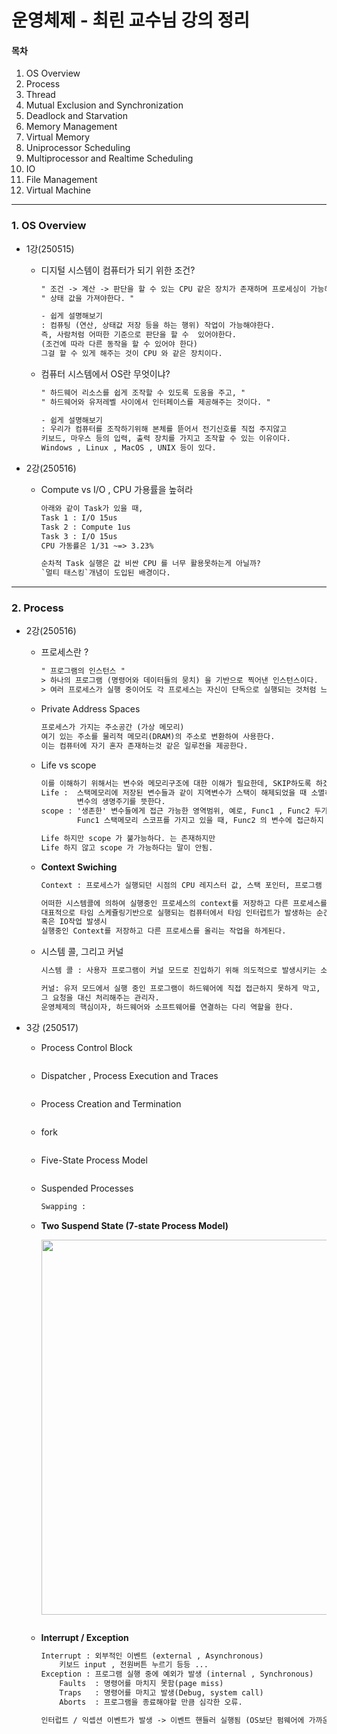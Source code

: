 # 운영체제 - 최린 교수님 강의 정리

#### 목차
1. OS Overview
2. Process
3. Thread
4. Mutual Exclusion and Synchronization
5. Deadlock and Starvation
6. Memory Management
7. Virtual Memory
8. Uniprocessor Scheduling
9. Multiprocessor and Realtime Scheduling
10. IO
11. File Management
12. Virtual Machine
---
### 1. OS Overview

- 1강(250515)
    - 디지털 시스템이 컴퓨터가 되기 위한 조건?
        ```txt
        " 조건 -> 계산 -> 판단을 할 수 있는 CPU 같은 장치가 존재하며 프로세싱이 가능해야한다. "
        " 상태 값을 가져야한다. "

        - 쉽게 설명해보기
        : 컴퓨팅 (연산, 상태값 저장 등을 하는 행위) 작업이 가능해야한다.
        즉, 사람처럼 어떠한 기준으로 판단을 할 수  있어야한다. 
        (조건에 따라 다른 동작을 할 수 있어야 한다)
        그걸 할 수 있게 해주는 것이 CPU 와 같은 장치이다.
        ```
    - 컴퓨터 시스템에서 OS란 무엇이냐?
        ```txt
        " 하드웨어 리소스를 쉽게 조작할 수 있도록 도움을 주고, "
        " 하드웨어와 유저레벨 사이에서 인터페이스를 제공해주는 것이다. "

        - 쉽게 설명해보기
        : 우리가 컴퓨터를 조작하기위해 본체를 뜯어서 전기신호를 직접 주지않고 
        키보드, 마우스 등의 입력, 출력 장치를 가지고 조작할 수 있는 이유이다.
        Windows , Linux , MacOS , UNIX 등이 있다.
        ```

- 2강(250516)
    - Compute vs I/O , CPU 가용률을 높혀라
        ```txt
        아래와 같이 Task가 있을 때,
        Task 1 : I/O 15us
        Task 2 : Compute 1us
        Task 3 : I/O 15us
        CPU 가동률은 1/31 ~=> 3.23%

        순차적 Task 실행은 값 비싼 CPU 를 너무 활용못하는게 아닐까?
        `멀티 태스킹`개념이 도입된 배경이다.
        ```

---
### 2. Process
- 2강(250516)
    - 프로세스란 ?
        ```txt
        " 프로그램의 인스턴스 "
        > 하나의 프로그램 (명령어와 데이터들의 뭉치) 을 기반으로 찍어낸 인스턴스이다.
        > 여러 프로세스가 실행 중이어도 각 프로세스는 자신이 단독으로 실행되는 것처럼 느낀다 (일루전).
        ```

    - Private Address Spaces
        ```txt
        프로세스가 가지는 주소공간 (가상 메모리)
        여기 있는 주소를 물리적 메모리(DRAM)의 주소로 변환하여 사용한다.
        이는 컴퓨터에 자기 혼자 존재하는것 같은 일루전을 제공한다.
        ```

    - Life vs scope
        ```txt
        이를 이해하기 위해서는 변수와 메모리구조에 대한 이해가 필요한데, SKIP하도록 하겠다.
        Life :  스택메모리에 저장된 변수들과 같이 지역변수가 스택이 해제되었을 때 소멸하는 등 
                변수의 생명주기를 뜻한다.
        scope : '생존한' 변수들에게 접근 가능한 영역범위, 예로, Func1 , Func2 두가지 영역이 있을 때,
                Func1 스택메모리 스코프를 가지고 있을 때, Func2 의 변수에 접근하지 못한다.

        Life 하지만 scope 가 불가능하다. 는 존재하지만
        Life 하지 않고 scope 가 가능하다는 말이 안됨.
        ```

    - **Context Swiching**
        ```txt
        Context : 프로세스가 실행되던 시점의 CPU 레지스터 값, 스택 포인터, 프로그램 카운터 등의 정보 집합

        어떠한 시스템콜에 의하여 실행중인 프로세스의 context를 저장하고 다른 프로세스를 cpu로 올리는 작업
        대표적으로 타임 스케쥴링기반으로 실행되는 컴퓨터에서 타임 인터럽트가 발생하는 순간, 
        혹은 IO작업 발생시
        실행중인 Context를 저장하고 다른 프로세스를 올리는 작업을 하게된다.
        ```

    - 시스템 콜, 그리고 커널 
        ```txt
        시스템 콜 : 사용자 프로그램이 커널 모드로 진입하기 위해 의도적으로 발생시키는 소프트웨어 인터럽트

        커널: 유저 모드에서 실행 중인 프로그램이 하드웨어에 직접 접근하지 못하게 막고, 
        그 요청을 대신 처리해주는 관리자.
        운영체제의 핵심이자, 하드웨어와 소프트웨어를 연결하는 다리 역할을 한다.
        ```

- 3강 (250517)
    - Process Control Block
        ```txt
        ```

    - Dispatcher , Process Execution and Traces
        ```txt
        ```

    - Process Creation and Termination
        ```txt
        ```

    - fork
        ```txt 
        ```

    - Five-State Process Model
        ```txt
        ```
    
    - Suspended Processes
        ```txt
        Swapping : 
        ```
    
    - **Two Suspend State (7-state Process Model)**
        
        <img src="." width=600>

        ```txt
        ```

    - **Interrupt / Exception**
        ```txt
        Interrupt : 외부적인 이벤트 (external , Asynchronous)
            키보드 input , 전원버튼 누르기 등등 ...
        Exception : 프로그램 실행 중에 예외가 발생 (internal , Synchronous)
            Faults  : 명령어를 마치지 못함(page miss)
            Traps   : 명령어를 마치고 발생(Debug, system call)
            Aborts  : 프로그램을 종료해야할 만큼 심각한 오류.
        
        인터럽트 / 익셉션 이벤트가 발생 -> 이벤트 핸들러 실행됨 (OS보단 펌웨어에 가까운 개념)
        ```